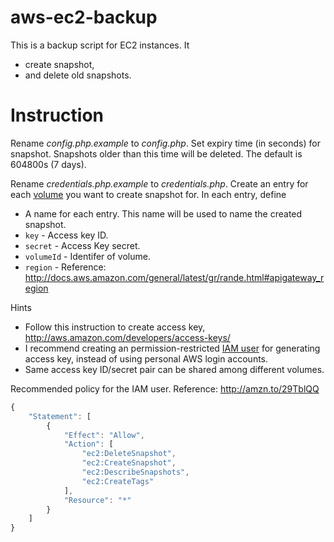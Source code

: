 # aws-ec2-backup

This is a backup script for EC2 instances. It

* create snapshot,
* and delete old snapshots.

# Instruction

Rename *config.php.example* to *config.php*. Set expiry time (in seconds) for snapshot. Snapshots older than this time will be deleted. The default is 604800s (7 days).

Rename *credentials.php.example* to *credentials.php*. Create an entry for each [volume](http://docs.aws.amazon.com/AWSEC2/latest/UserGuide/EBSVolumes.html) you want to create snapshot for. In each entry, define

* A name for each entry. This name will be used to name the created snapshot.
* `key` - Access key ID.
* `secret` - Access Key secret.
* `volumeId` - Identifer of volume.
* `region` - Reference: http://docs.aws.amazon.com/general/latest/gr/rande.html#apigateway_region

Hints

* Follow this instruction to create access key, http://aws.amazon.com/developers/access-keys/
* I recommend creating an permission-restricted [IAM user](http://docs.aws.amazon.com/lambda/latest/dg/setting-up.html) for generating access key, instead of using personal AWS login accounts.
* Same access key ID/secret pair can be shared among different volumes.

Recommended policy for the IAM user. Reference: http://amzn.to/29TblQQ

```javascript
{
    "Statement": [
        {
            "Effect": "Allow",
            "Action": [
                "ec2:DeleteSnapshot",
                "ec2:CreateSnapshot",
                "ec2:DescribeSnapshots",
                "ec2:CreateTags"
            ],
            "Resource": "*"
        }
    ]
}
```
